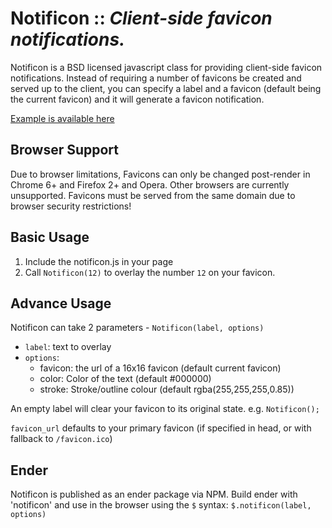 # Notificon :: _Client-side favicon notifications._
Notificon is a BSD licensed javascript class for providing client-side favicon notifications.
Instead of requiring a number of favicons be created and served up to the client, you can specify a label and a favicon (default being the current favicon) and it will generate a favicon notification.

[Example is available here](http://makeable.github.com/Notificon/)

## Browser Support
Due to browser limitations, Favicons can only be changed post-render in Chrome 6+ and Firefox 2+ and Opera. Other browsers are currently unsupported.
Favicons must be served from the same domain due to browser security restrictions!

## Basic Usage
1) Include the notificon.js in your page
2) Call `Notificon(12)` to overlay the number `12` on your favicon.

## Advance Usage
Notificon can take 2 parameters - `Notificon(label, options)`
- `label`: text to overlay
- `options`: 
	- favicon: the url of a 16x16 favicon (default current favicon)
	- color: Color of the text (default #000000)
	- stroke: Stroke/outline colour (default rgba(255,255,255,0.85))

An empty label will clear your favicon to its original state. e.g. `Notificon();`

`favicon_url` defaults to your primary favicon (if specified in head, or with fallback to `/favicon.ico`)

## Ender
Notificon is published as an ender package via NPM.
Build ender with 'notificon' and use in the browser using the `$` syntax:
`$.notificon(label, options)`